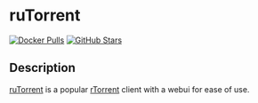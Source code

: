 # ruTorrent

[![Docker Pulls](https://img.shields.io/docker/pulls/linuxserver/rutorrent?style=flat-square&color=607D8B&label=docker%20pulls&logo=docker)](https://hub.docker.com/r/linuxserver/rutorrent)
[![GitHub Stars](https://img.shields.io/github/stars/linuxserver/docker-rutorrent?style=flat-square&color=607D8B&label=github%20stars&logo=github)](https://github.com/linuxserver/docker-rutorrent)

## Description

[ruTorrent](https://github.com/Novik/ruTorrent) is a popular [rTorrent](http://rakshasa.github.io/rtorrent) client with a webui for ease of use.
